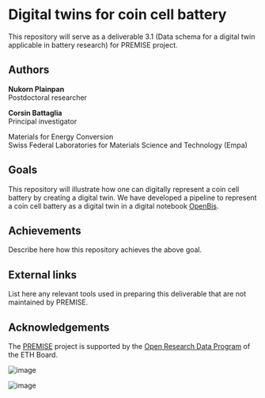 # Digital twins for coin cell battery
This repository will serve as a deliverable 3.1 (Data schema for a digital twin applicable in battery research) for PREMISE project. 

## Authors
__Nukorn Plainpan__  
Postdoctoral researcher 

__Corsin Battaglia__  
Principal investigator  

Materials for Energy Conversion  
Swiss Federal Laboratories for Materials Science and Technology (Empa)  


## Goals
This repository will illustrate how one can digitally represent a coin cell battery by creating a digital twin. We have developed a pipeline to represent a coin cell battery as a digital twin in a digital notebook [OpenBis](https://openbis.ch/).


## Achievements
Describe here how this repository achieves the above goal.

## External links
List here any relevant tools used in preparing this deliverable that are not maintained by PREMISE.

## Acknowledgements
The [PREMISE](https://ord-premise.github.io/) project is supported by the [Open Research Data Program](https://ethrat.ch/en/eth-domain/open-research-data/) of the ETH Board.

![image](https://github.com/ord-premise/metadata-batteries/assets/45081142/74640b5c-ee94-41e1-9acd-fa47da866fe8)

![image](https://github.com/ord-premise/metadata-batteries/assets/45081142/d282c4d9-feb3-47dc-b5d4-c616151518be)
